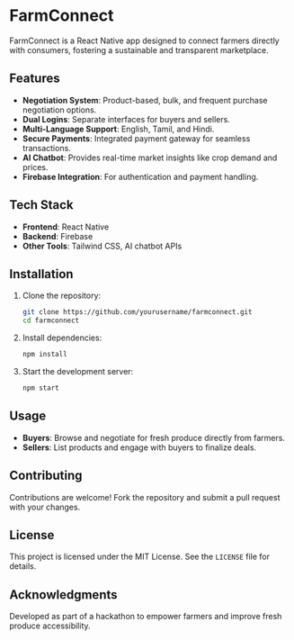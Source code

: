 # FarmConnect

FarmConnect is a React Native app designed to connect farmers directly with consumers, fostering a sustainable and transparent marketplace.

## Features
- **Negotiation System**: Product-based, bulk, and frequent purchase negotiation options.
- **Dual Logins**: Separate interfaces for buyers and sellers.
- **Multi-Language Support**: English, Tamil, and Hindi.
- **Secure Payments**: Integrated payment gateway for seamless transactions.
- **AI Chatbot**: Provides real-time market insights like crop demand and prices.
- **Firebase Integration**: For authentication and payment handling.

## Tech Stack
- **Frontend**: React Native
- **Backend**: Firebase
- **Other Tools**: Tailwind CSS, AI chatbot APIs

## Installation
1. Clone the repository:
   ```bash
   git clone https://github.com/yourusername/farmconnect.git
   cd farmconnect
   ```
2. Install dependencies:
   ```bash
   npm install
   ```
3. Start the development server:
   ```bash
   npm start
   ```

## Usage
- **Buyers**: Browse and negotiate for fresh produce directly from farmers.
- **Sellers**: List products and engage with buyers to finalize deals.

## Contributing
Contributions are welcome! Fork the repository and submit a pull request with your changes.

## License
This project is licensed under the MIT License. See the `LICENSE` file for details.

## Acknowledgments
Developed as part of a hackathon to empower farmers and improve fresh produce accessibility.
